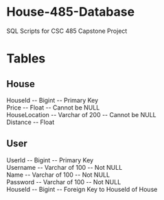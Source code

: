 # House-485-Database
SQL Scripts for CSC 485 Capstone Project

# Tables
## House
HouseId -- Bigint -- Primary Key <br>
Price -- Float -- Cannot be NULL <br>
HouseLocation -- Varchar of 200 -- Cannot be NULL <br>
Distance -- Float <br>
## User
UserId -- Bigint -- Primary Key <br>
Username -- Varchar of 100 -- Not NULL <br>
Name -- Varchar of 100 -- Not NULL <br>
Password -- Varchar of 100 -- Not NULL <br>
HouseId -- Bigint -- Foreign Key to HouseId of House
